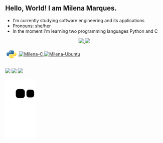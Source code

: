 ## Hello, World! I am Milena Marques.

- I'm currently studying software engineering and its applications
- Pronouns: she/her
- In the moment i'm learning two programming languages Python and C

<div align="center">
  <a href="https://github.com/milenamso">
  <img height="180em" src="https://github-readme-stats.vercel.app/api?username=milenamso&show_icons=true&theme=dracula&include_all_commits=true&count_private=true"/>
  <img height="180em" src="https://github-readme-stats.vercel.app/api/top-langs/?username=milenamso&layout=compact&langs_count=7&theme=dracula"/>
</div>

<div style="display: inline_block"><br>
  <img align="center" alt="Milena-Python" height="30" width="40" src="https://raw.githubusercontent.com/devicons/devicon/master/icons/python/python-original.svg">
  <img align="center" alt="Milena-C" height="30" width="40"
src="https://cdn.jsdelivr.net/gh/devicons/devicon/icons/c/c-original.svg">
  <img align="center" alt="Milena-Ubuntu" height="30" width="40"
src="https://cdn.jsdelivr.net/gh/devicons/devicon/icons/ubuntu/ubuntu-plain.svg">
  
  
</div>
  
  ##
  
<div>
  <a href="https://instagram.com/oliveirademilena" target="_blank"><img 
src="https://img.shields.io/badge/-Instagram-%23E4405F?style=for-the-badge&logo=instagram&logoColor=white" target="_blank"></a>
  <a href = "mailto:oliveirademilena@gmail.com"><img 
src="https://img.shields.io/badge/-Gmail-%23333?style=for-the-badge&logo=gmail&logoColor=white" target="_blank"></a>
  <a href="https://www.linkedin.com/in/milena-marques-3a80b0164" target="_blank"><img 
src="https://img.shields.io/badge/-LinkedIn-%230077B5?style=for-the-badge&logo=linkedin&logoColor=white" target="_blank"></a>
<div>
  
 ![Snake animation](https://github.com/milenamso/milenamso/blob/output/github-contribution-grid-snake.svg)
  

